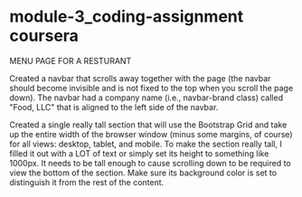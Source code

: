 # module-3_coding-assignment coursera

MENU PAGE FOR A RESTURANT

Created a navbar that scrolls away together with the page (the navbar should become invisible and is not fixed to the top when you scroll the page down). The navbar had a company name (i.e., navbar-brand class) called "Food, LLC" that is aligned to the left side of the navbar.

Created a single really tall section that will use the Bootstrap Grid and take up the entire width of the browser window (minus some margins, of course) for all views: desktop, tablet, and mobile. To make the section really tall, I filled it out with a LOT of text or simply set its height to something like 1000px. It needs to be tall enough to cause scrolling down to be required to view the bottom of the section. Make sure its background color is set to distinguish it from the rest of the content. 
